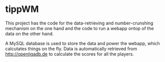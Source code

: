 tippWM
======

This project has the code for the data-retrieving and number-crunshing mechanism on the one hand and the code to run a webapp ontop of the data on the other hand.

A MySQL database is used to store the data and power the webapp, which calcutates things on the fly.
Data is automatically retrieved from http://openligadb.de to calculate the scores for all the players.
